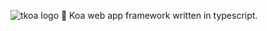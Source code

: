 ![tkoa logo](https://github.com/tkoajs/tkoa/blob/master/source/logo.png)
🌈 Koa web app framework written in typescript.
